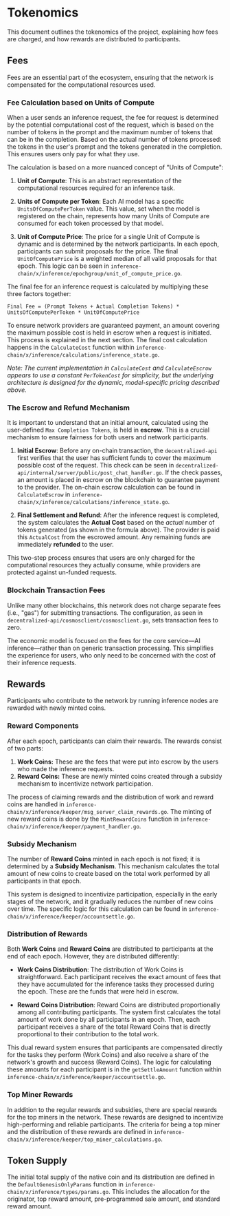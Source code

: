 # Tokenomics

This document outlines the tokenomics of the project, explaining how fees are charged, and how rewards are distributed to participants.

## Fees

Fees are an essential part of the ecosystem, ensuring that the network is compensated for the computational resources used.

### Fee Calculation based on Units of Compute

When a user sends an inference request, the fee for request is determined by the potential computational cost of the request, which is based on the number of tokens in the prompt and the maximum number of tokens that can be in the completion. Based on the actual number of tokens processed: the tokens in the user's prompt and the tokens generated in the completion. This ensures users only pay for what they use.

The calculation is based on a more nuanced concept of "Units of Compute":

1.  **Unit of Compute**: This is an abstract representation of the computational resources required for an inference task.

2.  **Units of Compute per Token**: Each AI model has a specific `UnitsOfComputePerToken` value. This value, set when the model is registered on the chain, represents how many Units of Compute are consumed for each token processed by that model.

3.  **Unit of Compute Price**: The price for a single Unit of Compute is dynamic and is determined by the network participants. In each epoch, participants can submit proposals for the price. The final `UnitOfComputePrice` is a weighted median of all valid proposals for that epoch. This logic can be seen in `inference-chain/x/inference/epochgroup/unit_of_compute_price.go`.

The final fee for an inference request is calculated by multiplying these three factors together:

`Final Fee = (Prompt Tokens + Actual Completion Tokens) * UnitsOfComputePerToken * UnitOfComputePrice`

To ensure network providers are guaranteed payment, an amount covering the maximum possible cost is held in escrow when a request is initiated. This process is explained in the next section. The final cost calculation happens in the `CalculateCost` function within `inference-chain/x/inference/calculations/inference_state.go`.

*Note: The current implementation in `CalculateCost` and `CalculateEscrow` appears to use a constant `PerTokenCost` for simplicity, but the underlying architecture is designed for the dynamic, model-specific pricing described above.*

### The Escrow and Refund Mechanism

It is important to understand that an initial amount, calculated using the user-defined `Max Completion Tokens`, is held in **escrow**. This is a crucial mechanism to ensure fairness for both users and network participants.

1.  **Initial Escrow**: Before any on-chain transaction, the `decentralized-api` first verifies that the user has sufficient funds to cover the maximum possible cost of the request. This check can be seen in `decentralized-api/internal/server/public/post_chat_handler.go`. If the check passes, an amount is placed in escrow on the blockchain to guarantee payment to the provider. The on-chain escrow calculation can be found in `CalculateEscrow` in `inference-chain/x/inference/calculations/inference_state.go`.

2.  **Final Settlement and Refund**: After the inference request is completed, the system calculates the **Actual Cost** based on the *actual* number of tokens generated (as shown in the formula above). The provider is paid this `ActualCost` from the escrowed amount. Any remaining funds are immediately **refunded** to the user.

This two-step process ensures that users are only charged for the computational resources they actually consume, while providers are protected against un-funded requests.

### Blockchain Transaction Fees

Unlike many other blockchains, this network does not charge separate fees (i.e., "gas") for submitting transactions. The configuration, as seen in `decentralized-api/cosmosclient/cosmosclient.go`, sets transaction fees to zero.

The economic model is focused on the fees for the core service—AI inference—rather than on generic transaction processing. This simplifies the experience for users, who only need to be concerned with the cost of their inference requests.

## Rewards

Participants who contribute to the network by running inference nodes are rewarded with newly minted coins.

### Reward Components

After each epoch, participants can claim their rewards. The rewards consist of two parts:

1.  **Work Coins:** These are the fees that were put into escrow by the users who made the inference requests.
2.  **Reward Coins:** These are newly minted coins created through a subsidy mechanism to incentivize network participation.

The process of claiming rewards and the distribution of work and reward coins are handled in `inference-chain/x/inference/keeper/msg_server_claim_rewards.go`. The minting of new reward coins is done by the `MintRewardCoins` function in `inference-chain/x/inference/keeper/payment_handler.go`.

### Subsidy Mechanism

The number of **Reward Coins** minted in each epoch is not fixed; it is determined by a **Subsidy Mechanism**. This mechanism calculates the total amount of new coins to create based on the total work performed by all participants in that epoch.

This system is designed to incentivize participation, especially in the early stages of the network, and it gradually reduces the number of new coins over time. The specific logic for this calculation can be found in `inference-chain/x/inference/keeper/accountsettle.go`.

### Distribution of Rewards

Both **Work Coins** and **Reward Coins** are distributed to participants at the end of each epoch. However, they are distributed differently:

*   **Work Coins Distribution**: The distribution of Work Coins is straightforward. Each participant receives the exact amount of fees that they have accumulated for the inference tasks they processed during the epoch. These are the funds that were held in escrow.

*   **Reward Coins Distribution**: Reward Coins are distributed proportionally among all contributing participants. The system first calculates the total amount of work done by all participants in an epoch. Then, each participant receives a share of the total Reward Coins that is directly proportional to their contribution to the total work.

This dual reward system ensures that participants are compensated directly for the tasks they perform (Work Coins) and also receive a share of the network's growth and success (Reward Coins). The logic for calculating these amounts for each participant is in the `getSettleAmount` function within `inference-chain/x/inference/keeper/accountsettle.go`.

### Top Miner Rewards

In addition to the regular rewards and subsidies, there are special rewards for the top miners in the network. These rewards are designed to incentivize high-performing and reliable participants. The criteria for being a top miner and the distribution of these rewards are defined in `inference-chain/x/inference/keeper/top_miner_calculations.go`.

## Token Supply

The initial total supply of the native coin and its distribution are defined in the `DefaultGenesisOnlyParams` function in `inference-chain/x/inference/types/params.go`. This includes the allocation for the originator, top reward amount, pre-programmed sale amount, and standard reward amount. 